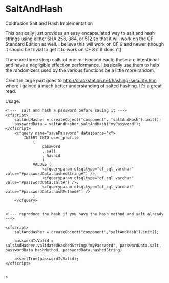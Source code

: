 SaltAndHash
===========

Coldfusion Salt and Hash Implementation

This basically just provides an easy encapsulated way to salt and hash strings using either SHA 256,  384,  or 512 so that it will work on the CF Standard Edition as well.
I believe this will work on CF 9 and newer (though it should be trivial to get it to work on CF 8 if it doesn't)


There are three sleep calls of one millisecond each; these are intentional and have a negligible effect on performance.  I basically use them to help the randomizers used
by the various functions be a little more random.

Credit in large part goes to http://crackstation.net/hashing-security.htm where I gained a much better understanding of salted hashing.  It's a great read.

Usage:

```
<!---  salt and hash a password before saving it --->
<cfscript>
	saltAndHasher = createObject("component", "saltAndHash").init();
	passwordData = saltAndHasher.saltAndHash("myPassword");
</cfscript>
	<cfquery name="savePassword" datasource="x">
		INSERT INTO user_profile
			(
				password
				, salt
				, hashid
				)
			VALUES (
				<cfqueryparam cfsqltype="cf_sql_varchar" value="#passwordData.hashedString#") />,
				<cfqueryparam cfsqltype="cf_sql_varchar" value="#passwordData.salt#") />,
				<cfqueryparam cfsqltype="cf_sql_varchar" value="#passwordData.hashMethod#") />
			)
	</cfquery>


<!--- reproduce the hash if you have the hash method and salt already --->

<cfscript>
	saltAndHasher = createObject("component","saltAndHash").init();

	passwordIsValid = saltAndHasher.validatedHashedString("myPassword", passwordData.salt, passwordData.hashMethod, passwordData.hashedString)

	assertTrue(passwordIsValid);
</cfscript>


<

